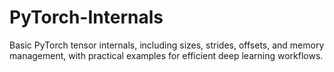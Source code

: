 # PyTorch-Internals
Basic PyTorch tensor internals, including sizes, strides, offsets, and memory management, with practical examples for efficient deep learning workflows.
